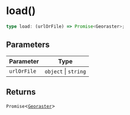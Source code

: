 # load()

```ts
type load: (urlOrFile) => Promise<Georaster>;
```

## Parameters

| Parameter | Type |
| ------ | ------ |
| `urlOrFile` | `object` \| `string` |

## Returns

`Promise`\<[`Georaster`](../interfaces/Georaster.md)\>
